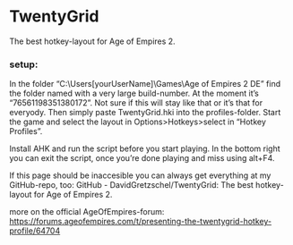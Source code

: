 # TwentyGrid
The best hotkey-layout for Age of Empires 2.

### setup:
In the folder “C:\Users[yourUserName]\Games\Age of Empires 2 DE” find the folder named with a very large build-number.
At the moment it’s “76561198351380172”. Not sure if this will stay like that or it’s that for everyody.
Then simply paste TwentyGrid.hki into the profiles-folder.
Start the game and select the layout in Options>Hotkeys>select in “Hotkey Profiles”.

Install AHK and run the script before you start playing. In the bottom right you can exit the script,
once you’re done playing and miss using alt+F4.

If this page should be inaccesible you can always get everything at my GitHub-repo, too:
GitHub - DavidGretzschel/TwentyGrid: The best hotkey-layout for Age of Empires 2.

more on the official AgeOfEmpires-forum:
https://forums.ageofempires.com/t/presenting-the-twentygrid-hotkey-profile/64704
